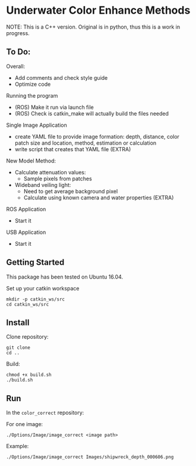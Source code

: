 # Underwater Color Enhance Methods

NOTE: This is a C++ version. Original is in python, thus this is a work in progress.

## To Do:

Overall:
* Add comments and check style guide
* Optimize code

Running the program
* (ROS) Make it run via launch file
* (ROS) Check is catkin_make will actually build the files needed

Single Image Application
* create YAML file to provide image formation: depth, distance, color patch size and location, method, estimation or calculation
* write script that creates that YAML file (EXTRA)

New Model Method:
* Calculate attenuation values:
  * Sample pixels from patches
* Wideband veiling light:
  * Need to get average background pixel
  * Calculate using known camera and water properties (EXTRA)

ROS Application
* Start it

USB Application
* Start it

## Getting Started

This package has been tested on Ubuntu 16.04.

Set up your catkin workspace

```
mkdir -p catkin_ws/src
cd catkin_ws/src
```

## Install

Clone repository:

```
git clone
cd ..
```

Build:

```
chmod +x build.sh
./build.sh
```

## Run

In the `color_correct` repository:

For one image:

```
./Options/Image/image_correct <image path>
```

Example:

```
./Options/Image/image_correct Images/shipwreck_depth_000606.png
```
